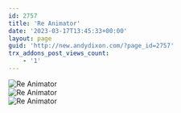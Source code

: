 ```yaml
---
id: 2757
title: 'Re Animator'
date: '2023-03-17T13:45:33+00:00'
layout: page
guid: 'http://new.andydixon.com/?page_id=2757'
trx_addons_post_views_count:
    - '1'
---
```


![Re Animator](https://i0.wp.com/assets.g8x2.ldn.idrivee2-23.com/posters/Re%20Animator%2001.jpg?w=1200&ssl=1 "Re Animator")  
![Re Animator](https://i0.wp.com/assets.g8x2.ldn.idrivee2-23.com/posters/Re%20Animator%2002.jpg?w=1200&ssl=1 "Re Animator")  
![Re Animator](https://i0.wp.com/assets.g8x2.ldn.idrivee2-23.com/posters/Re%20Animator%2003.jpg?w=1200&ssl=1 "Re Animator")